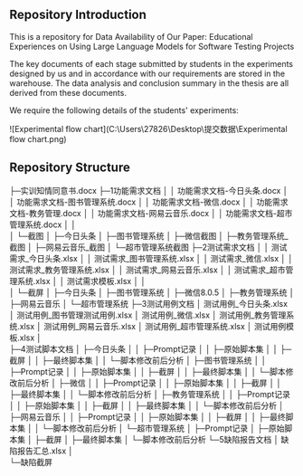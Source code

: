 

## Repository Introduction

This is a repository for Data Availability of Our Paper: Educational Experiences on Using Large Language Models for Software Testing Projects

The key documents of each stage submitted by students in the experiments designed by us and in accordance with our requirements are stored in the warehouse. The data analysis and conclusion summary in the thesis are all derived from these documents. 

We require the following details of the students' experiments:

![Experimental flow chart](C:\Users\27826\Desktop\提交数据\Experimental flow chart.png)

## Repository Structure



├─实训知情同意书.docx
├─1功能需求文档
│  │  功能需求文档-今日头条.docx
│  │  功能需求文档-图书管理系统.docx
│  │  功能需求文档-微信.docx
│  │  功能需求文档-教务管理.docx
│  │  功能需求文档-网易云音乐.docx
│  │  功能需求文档-超市管理系统.docx
│  │  
│  └─截图
│      ├─今日头条
│      ├─图书管理系统
│      ├─微信截图
│      ├─教务管理系统_截图
│      ├─网易云音乐_截图
│      └─超市管理系统截图
├─2测试需求文档
│  │  测试需求_今日头条.xlsx
│  │  测试需求_图书管理系统.xlsx
│  │  测试需求_微信.xlsx
│  │  测试需求_教务管理系统.xlsx
│  │  测试需求_网易云音乐.xlsx
│  │  测试需求_超市管理系统.xlsx
│  │  测试需求模板.xlsx
│  │  
│  └─截屏
│      ├─今日头条
│      ├─图书管理系统
│      ├─微信8.0.5
│      ├─教务管理系统
│      ├─网易云音乐
│      └─超市管理系统
├─3测试用例文档
│      测试用例_今日头条.xlsx
│      测试用例_图书管理测试用例.xlsx
│      测试用例_微信.xlsx
│      测试用例_教务管理系统.xlsx
│      测试用例_网易云音乐.xlsx
│      测试用例_超市管理系统.xlsx
│      测试用例模板.xlsx
│      
├─4测试脚本文档
│  ├─今日头条
│  │  ├─Prompt记录
│  │  ├─原始脚本集
│  │  ├─截屏
│  │  ├─最终脚本集
│  │  └─脚本修改前后分析
│  ├─图书管理系统
│  │  ├─Prompt记录
│  │  ├─原始脚本集
│  │  ├─截屏
│  │  ├─最终脚本集
│  │  └─脚本修改前后分析
│  ├─微信
│  │  ├─Prompt记录
│  │  ├─原始脚本集
│  │  ├─截屏
│  │  ├─最终脚本集
│  │  └─脚本修改前后分析
│  ├─教务管理系统
│  │  ├─Prompt记录
│  │  ├─原始脚本集
│  │  ├─截屏
│  │  ├─最终脚本集
│  │  └─脚本修改前后分析
│  ├─网易云音乐
│  │  ├─Prompt记录
│  │  ├─原始脚本集
│  │  ├─截屏
│  │  ├─最终脚本集
│  │  └─脚本修改前后分析
│  └─超市管理系统
│      ├─Prompt记录
│      ├─原始脚本集
│      ├─截屏
│      ├─最终脚本集
│      └─脚本修改前后分析
└─5缺陷报告文档
    │  缺陷报告汇总.xlsx
    │  
    └─缺陷截屏
